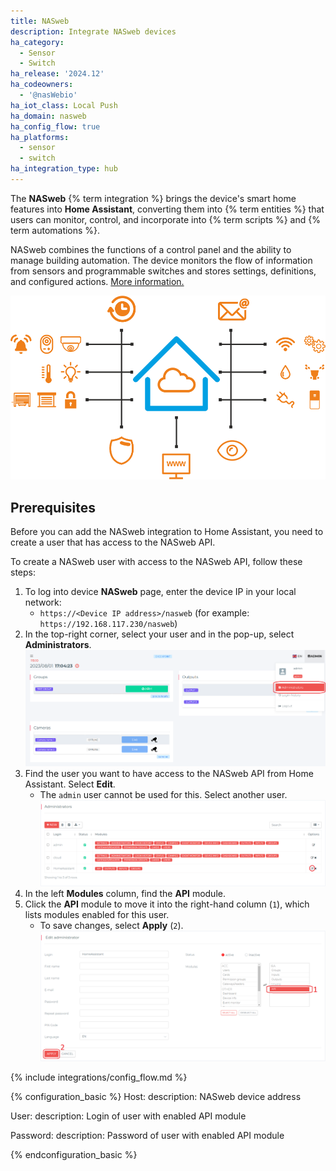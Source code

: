 ```yaml
---
title: NASweb
description: Integrate NASweb devices
ha_category:
  - Sensor
  - Switch
ha_release: '2024.12'
ha_codeowners:
  - '@nasWebio'
ha_iot_class: Local Push
ha_domain: nasweb
ha_config_flow: true
ha_platforms:
  - sensor
  - switch
ha_integration_type: hub
---
```


The **NASweb** {% term integration %} brings the device's smart home features into **Home Assistant**, converting them into {% term entities %} that users can monitor, control, and incorporate into {% term scripts %} and {% term automations %}.

NASweb combines the functions of a control panel and the ability to manage building automation. The device monitors the flow of information from sensors and programmable switches and stores settings, definitions, and configured actions. [More information.](https://www.chomtech.pl/produkt/naswebio-multisystemowy-sterownik-automatyki-budynkowej/)

  ![NASweb Smart Home Features Graph](/images/integrations/nasweb/nasweb_scheme.png)

## Prerequisites

Before you can add the NASweb integration to Home Assistant, you need to create a user that has access to the NASweb API.

To create a NASweb user with access to the NASweb API, follow these steps:

1. To log into device **NASweb** page, enter the device IP in your local network:
   - `https://<Device IP address>/nasweb` (for example: `https://192.168.117.230/nasweb`)
2. In the top-right corner, select your user and in the pop-up, select **Administrators**.
    ![Device Dashboard](/images/integrations/nasweb/dashboard.png)
3. Find the user you want to have access to the NASweb API from Home Assistant. Select **Edit**.
    - The `admin` user cannot be used for this. Select another user.
    ![Device Administrators](/images/integrations/nasweb/users.png)
4. In the left **Modules** column, find the **API** module.
5. Click the **API** module to move it into the right-hand column (`1`), which lists modules enabled for this user.
    - To save changes, select **Apply** (`2`).
    ![Administrator User Details](/images/integrations/nasweb/modules.png)

{% include integrations/config_flow.md %}

{% configuration_basic %}
Host:
  description: NASweb device address

User:
  description: Login of user with enabled API module

Password:
  description: Password of user with enabled API module

{% endconfiguration_basic %}
